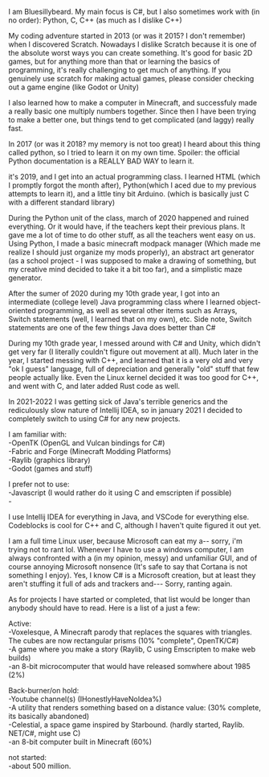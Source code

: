 I am Bluesillybeard. My main focus is C#, but I also sometimes work with (in no order): Python, C, C++ (as much as I dislike C++)



My coding adventure started in 2013 (or was it 2015? I don't remember) when I discovered Scratch. Nowadays I dislike Scratch because it is one of the absolute worst ways you can create something. It's good for basic 2D games, but for anything more than that or learning the basics of programming, it's really challenging to get much of anything. If you genuinely use scratch for making actual games, please consider checking out a game engine (like Godot or Unity)

I also learned how to make a computer in Minecraft, and successfuly made a really basic one multiply numbers together. Since then I have been trying to make a better one, but things tend to get complicated (and laggy) really fast.

In 2017 (or was it 2018? my memory is not too great) I heard about this thing called python, so I tried to learn it on my own time. Spoiler: the official Python documentation is a REALLY BAD WAY to learn it.



it's 2019, and I get into an actual programming class. I learned HTML (which I promptly forgot the month after), Python(which I aced due to my previous attempts to learn it), and a little tiny bit Arduino. (which is basically just C with a different standard library)



During the Python unit of the class, march of 2020 happened and ruined everything. Or it would have, if the teachers kept their previous plans. It gave me a lot of time to do other stuff, as all the teachers went easy on us. Using Python, I made a basic minecraft modpack manager (Which made me realize I should just organize my mods properly), an abstract art generator (as a school project - I was supposed to make a drawing of something, but my creative mind decided to take it a bit too far), and a simplistic maze generator.



After the sumer of 2020 during my 10th grade year, I got into an intermediate (college level) Java programming class where I learned object-oriented programming, as well as several other items such as Arrays, Switch statements (well, I learned that on my own), etc.
Side note, Switch statements are one of the few things Java does better than C#



During my 10th grade year, I messed around with C# and Unity, which didn't get very far (I literally couldn't figure out movement at all). Much later in the year, I started messing with C++, and learned that it is a very old and very "ok I guess" language, full of depreciation and generally "old" stuff that few people actually like. Even the Linux kernel decided it was too good for C++, and went with C, and later added Rust code as well.

In 2021-2022 I was getting sick of Java's terrible generics and the rediculously slow nature of Intellij IDEA, so in january 2021 I decided to completely switch to using C# for any new projects.



I am familiar with:<br>
-OpenTK (OpenGL and Vulcan bindings for C#)<br>
-Fabric and Forge (Minecraft Modding Platforms)<br>
-Raylib (graphics library)<br>
-Godot (games and stuff)<br>


I prefer not to use:<br>
-Javascript (I would rather do it using C and emscripten if possible)<br>
-<br>


I use Intellij IDEA for everything in Java, and VSCode for everything else.
Codeblocks is cool for C++ and C, although I haven't quite figured it out yet.



I am a full time Linux user, because Microsoft can eat my a-- sorry, i'm trying not to rant lol. Whenever I have to use a windows computer, I am always confronted with a (in my opinion, messy) and unfamiliar GUI, and of course annoying Microsoft nonsence (It's safe to say that Cortana is not something I enjoy). Yes, I know C# is a Microsoft creation, but at least they aren't stuffing it full of ads and trackers and--- Sorry, ranting again.



As for projects I have started or completed, that list would be longer than anybody should have to read. Here is a list of a just a few:


Active:<br>
-Voxelesque, A Minecraft parody that replaces the squares with triangles. The cubes are now rectangular prisms (10% "complete", OpenTK/C#)<br>
-A game where you make a story (Raylib, C using Emscripten to make web builds)<br>
-an 8-bit microcomputer that would have released somwhere about 1985 (2%)<br>


Back-burner/on hold:<br>
-Youtube channel(s) (IHonestlyHaveNoIdea%)<br>
-A utility that renders something based on a distance value: (30% complete, its basically abandoned)<br>
-Celestial, a space game inspired by Starbound. (hardly started, Raylib. NET/C#, might use C)<br>
-an 8-bit computer built in Minecraft (60%)<br>


not started:<br>
-about 500 million.<br>
